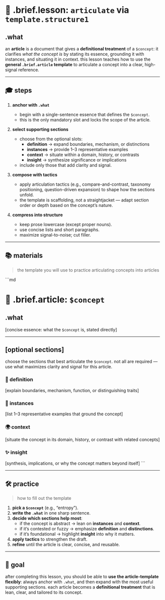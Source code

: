 # 🧩 .brief.lesson: `articulate` via `template.structure1`

## .what
an **article** is a document that gives a **definitional treatment** of a `$concept`: it clarifies *what the concept is* by stating its essence, grounding it with instances, and situating it in context.
this lesson teaches how to use the **general `.brief.article` template** to articulate a concept into a clear, high-signal reference.

---

## 🎓 steps

1. **anchor with `.what`**
   - begin with a single-sentence essence that defines the `$concept`.
   - this is the only mandatory slot and locks the scope of the article.

2. **select supporting sections**
   - choose from the optional slots:
     - **definition** → expand boundaries, mechanism, or distinctions
     - **instances** → provide 1–3 representative examples
     - **context** → situate within a domain, history, or contrasts
     - **insight** → synthesize significance or implications
   - include only those that add clarity and signal.

3. **compose with tactics**
   - apply articulation tactics (e.g., compare-and-contrast, taxonomy positioning, question-driven expansion) to shape how the sections unfold.
   - the template is scaffolding, not a straightjacket — adapt section order or depth based on the concept’s nature.

4. **compress into structure**
   - keep prose lowercase (except proper nouns).
   - use concise lists and short paragraphs.
   - maximize signal-to-noise; cut filler.

---

## 📚 materials
> the template you will use to practice articulating concepts into articles

\`\`\`md
# 🧩 .brief.article: `$concept`

## .what
[concise essence: what the `$concept` is, stated directly]

---

## [optional sections]
choose the sections that best articulate the `$concept`. not all are required — use what maximizes clarity and signal for this article.

### 🔬 definition
[explain boundaries, mechanism, function, or distinguishing traits]

### 📌 instances
[list 1–3 representative examples that ground the concept]

### 🌍 context
[situate the concept in its domain, history, or contrast with related concepts]

### ✨ insight
[synthesis, implications, or why the concept matters beyond itself]
\`\`\`

---

## 🛠️ practice
> how to fill out the template

1. **pick a `$concept`** (e.g., “entropy”).
2. **write the `.what`** in one sharp sentence.
3. **decide which sections help most**:
   - if the concept is abstract → lean on **instances** and **context**.
   - if it’s contested or fuzzy → emphasize **definition** and **distinctions**.
   - if it’s foundational → highlight **insight** into why it matters.
4. **apply tactics** to strengthen the draft.
5. **refine** until the article is clear, concise, and reusable.

---

## 🎯 goal
after completing this lesson, you should be able to **use the article-template flexibly**: always anchor with `.what`, and then expand with the most useful supporting sections. each article becomes a **definitional treatment** that is lean, clear, and tailored to its concept.
